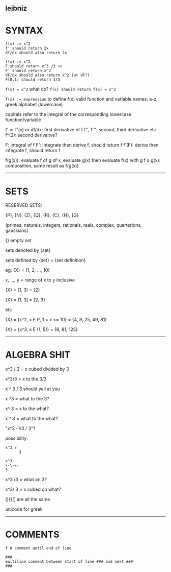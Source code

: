 ## leibniz

# SYNTAX
```
f(x) := x^2
f' should return 2x
df/dx should also return 2x

f(x) := x^2
F should return x^3 /3 +c
F' should return x^2
dF/dx should also return x^2 (or dF?)
F[0,1] should return 1/3 
```
```f(x) = x^2``` what do?
```f(x) should return f(x) = x^2```

```f(x) := expression``` to define f(x)
valid function and variable names: a-z, greek alphabet (lowercase)

capitals refer to the integral of the corresponding lowercase function/variable

f' or f'(x) or df/dx: first derivative of f
f'', f''': second, third derivative etc
f^(2): second derivaitve?

F: integral of f
F': integrate then derive f, should return f
f'(F): derive then integrate f, should return f

f(g(x)): evaluate f of g of x, evaluate g(x) then evaluate f(x) with g
f o g(x): composition, same result as f(g(x))

---

# SETS

RESERVED SETS:

{P}, {N}, {Z}, {Q}, {R}, {C}, {H}, {G}

(primes, naturals, integers, rationals, reals, complex, quarterions, gaussians)

{} empty set

sets denoted by {set}

sets defined by {set} = {set definition}

eg: {X} = {1, 2, ..., 10}

x, ..., y = range of x to y inclusive

{X} = (1, 3) = {2}

{X} = (1, 3] = {2, 3}

etc

{X} = {x^2, x E P, 1 < x <= 10} = {4, 9, 25, 49, 81}

{X} = {x^3, x E (1, 5)} = {8, 81, 125}

---

# ALGEBRA SHIT

x^3 / 3 = x cubed divided by 3

x^3/3 = x to the 3/3

x ^ 3 / 3 should yell at you

x ^3 = what to the 3?

x^ 3 = x to the what?

x ^ 3 = what to the what?

"x^3 -1/3 / 3"?

possibility: 

```
x^3 /
      3
```
```
x^3
\-\-\-
3
```

x^3 /3 = what on 3?

x^3/ 3 = x cubed on what?

(){}[] are all the same

unicode for greek

---

# COMMENTS
```
f # comment until end of line

###
multiline comment between start of line ### and next ###
###
```
